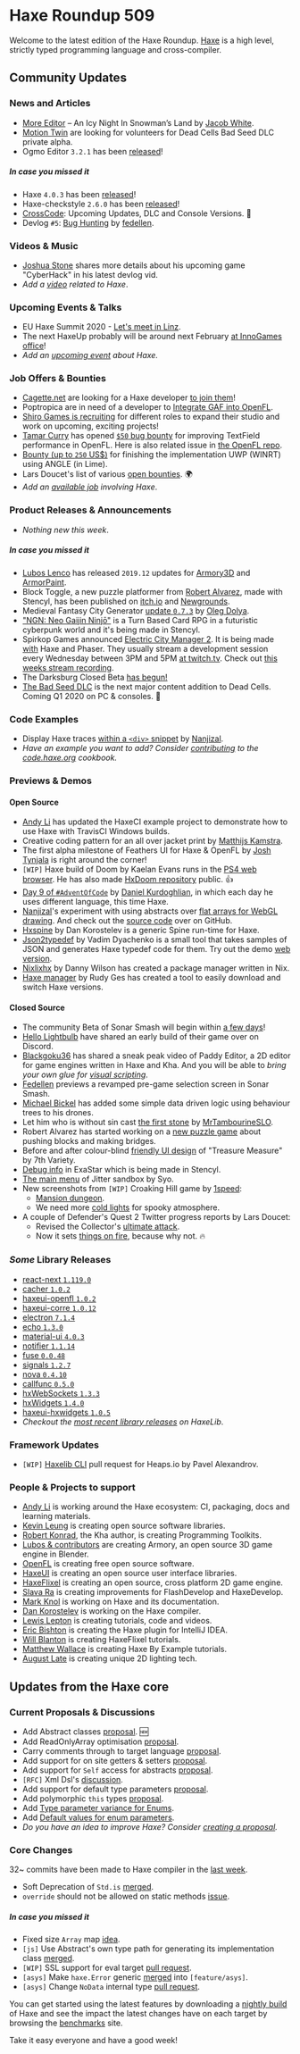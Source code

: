 [_template]: ../templates/roundup.html
[date]: / "2019-12-12 09:49:00"
[modified]: / "2019-12-12 11:08:00"
[published]: / "2019-12-12 12:00:00"
[description]: / "The latest news covering the Haxe community, featuring upcoming talks, the latest HaxeLib releases, game previews and lots more!"
[contributor]: https://twitter.com/teormech "Alexander Hohlov"

# Haxe Roundup 509

Welcome to the latest edition of the Haxe Roundup. [Haxe](http://haxe.org/?ref=haxe.io) is a high level, strictly typed programming language and cross-compiler.

## Community Updates

### News and Articles

- [More Editor](https://www.jacobwgames.com/blog/2019/12/09/more-editor-an-icy-night-in-snowmans-land/) – An Icy Night In Snowman’s Land by [Jacob White](https://twitter.com/IamJacic/status/1204247876513206274).
- [Motion Twin](https://twitter.com/motiontwin/status/1203111470004875264) are looking for volunteers for Dead Cells Bad Seed DLC private alpha.
- Ogmo Editor `3.2.1` has been [released](https://github.com/Ogmo-Editor-3/OgmoEditor3-CE/releases/tag/3.2.1)!

##### _In case you missed it_

- Haxe `4.0.3` has been [released](https://community.haxe.org/t/haxe-4-0-3-is-released/2162/1)!
- Haxe-checkstyle `2.6.0` has been [released](https://community.haxe.org/t/haxe-checkstyle-release/2080/2)!
- [CrossCode](http://www.radicalfishgames.com/?p=6892): Upcoming Updates, DLC and Console Versions. :star2:
- Devlog `#5`: [Bug Hunting](https://www.pixelpajamastudios.com/blog/devlog-5-bug-hunting) by [fedellen](https://twitter.com/fedellen/status/1201592566321491969).

### Videos & Music

- [Joshua Stone](https://twitter.com/IAmJoshuaStone/status/1203815487001497600) shares more details about his upcoming game "CyberHack" in his latest devlog vid. 
- _Add a [video](https://github.com/skial/haxe.io/labels/video) related to Haxe_.

### Upcoming Events & Talks

- EU Haxe Summit 2020 - [Let's meet in Linz](https://community.haxe.org/t/eu-haxe-summit-2020-lets-meet-in-linz/2114).
- The next HaxeUp probably will be around next February [at InnoGames office](https://twitter.com/Fiene_P/status/1189566067162648577)!
- _Add an [upcoming event](https://github.com/skial/haxe.io/labels/events) about Haxe._

### Job Offers & Bounties

- [Cagette.net](https://twitter.com/Cagettenet) are looking for a Haxe developer [to join them](https://www.cagette.net/jobs/)!
- Poptropica are in need of a developer to [Integrate GAF into OpenFL](https://community.openfl.org/t/need-developer-to-integrate-gaf-into-openfl/12043).
- [Shiro Games is recruiting](https://twitter.com/ncannasse/status/1166704326485651457) for different roles to expand their studio and work on upcoming, exciting projects!
- [Tamar Curry](https://twitter.com/tamarcurry/status/1157369507691675648) has opened [`$50` bug bounty](https://github.com/streiffus/OpenFLTextPerformance) for improving TextField performance in OpenFL. Here is also related issue in [the OpenFL repo](https://github.com/openfl/openfl/issues/2229).
- [Bounty (up to `250` US$)](https://community.openfl.org/t/bounty-up-to-250-us-for-finishing-the-implementation-uwp-winrt-using-angle-in-lime/11805) for finishing the implementation UWP (WINRT) using ANGLE (in Lime).
- Lars Doucet's list of various [open bounties](https://github.com/larsiusprime/larsBounties/issues). :earth_africa:
- _Add an [available job](https://github.com/skial/haxe.io/labels/jobs) involving Haxe_.

### Product Releases & Announcements

- _Nothing new this week_.

##### _In case you missed it_

- [Lubos Lenco](https://twitter.com/luboslenco/status/1200053426274607104) has released `2019.12` updates for [Armory3D](https://armory.itch.io/armory3d) and [ArmorPaint](https://armorpaint.org/download.html).
- Block Toggle, a new puzzle platformer from [Robert Alvarez](https://twitter.com/Rob1221dev/status/1201157623871082497), made with Stencyl, has been published on [itch.io](https://rob1221.itch.io/block-toggle) and [Newgrounds](https://www.newgrounds.com/portal/view/743170).
- Medieval Fantasy City Generator [update `0.7.3`](https://watabou.itch.io/medieval-fantasy-city-generator/devlog/112574/073-bug-fixes-geojson-export) by [Oleg Dolya](https://twitter.com/watawatabou/status/1201190728908623872).
- ["NGN: Neo Gaijin Ninjō"](https://twitter.com/NgnNeo) is a Turn Based Card RPG in a futuristic cyberpunk world and it's being made in Stencyl.
- Spirkop Games announced [Electric City Manager 2](https://twitter.com/SpirkopGames/status/1202167760320651264). It is being made [with](https://twitter.com/SpirkopGames/status/1173513450800275456) Haxe and Phaser. They usually stream a development session every Wednesday between 3PM and 5PM [at twitch.tv](https://twitch.tv/sebastienb/). Check out [this weeks stream recording](https://www.twitch.tv/videos/516955568).
- The Darksburg Closed Beta [has begun!](https://steamcommunity.com/games/939100/announcements/detail/1688216957730975073)
- [The Bad Seed DLC](https://store.steampowered.com/app/1204130/Dead_Cells__The_Bad_Seed/) is the next major content addition to Dead Cells. Coming Q1 2020 on PC & consoles. :star2:

### Code Examples

- Display Haxe traces [within a `<div>` snippet](https://try.haxe.org/#14fC6) by [Nanjizal](https://twitter.com/Nanjizal_net/status/1203152006883532800).
- _Have an example you want to add? Consider [contributing](https://github.com/HaxeFoundation/code-cookbook#contributing-articles) to the [code.haxe.org](https://code.haxe.org/) cookbook._

### Previews & Demos

#### Open Source

- [Andy Li](https://twitter.com/andy_li/status/1203504725993279489) has updated the HaxeCI example project to demonstrate how to use Haxe with TravisCI Windows builds.
- Creative coding pattern for an all over jacket print by [Matthijs Kamstra](https://twitter.com/MatthijsKamstra/status/1204414935838539776).
- The first alpha milestone of Feathers UI for Haxe & OpenFL by [Josh Tynjala](https://twitter.com/joshtynjala/status/1203165566686482432) is right around the corner!
- `[WIP]` Haxe build of Doom by Kaelan Evans runs in the [PS4 web browser](https://twitter.com/kbeevans/status/1203568367417692162). He has also made [HxDoom repository](https://github.com/kevansevans/HxDoom) public. :+1:
- [Day 9 of `#AdventOfCode`](https://github.com/derblub/aoc2019/tree/master/09_sensor-boost) by [Daniel Kurdoghlian](https://twitter.com/derblub/status/1204410774229147650), in which each day he uses different language, this time Haxe.
- [Nanjizal](https://twitter.com/Nanjizal_net/status/1205019010334707714)'s experiment with using abstracts over [flat arrays for WebGL drawing](https://nanjizal.github.io/trilateralFlatTesting/binWebGL/). And check out the [source code](https://github.com/nanjizal/trilateralFlatTesting/blob/master/src/Main.hx) over on GitHub.
- [Hxspine](https://github.com/nadako/hxspine) by Dan Korostelev is a generic Spine run-time for Haxe.
- [Json2typedef](https://github.com/YellowAfterlife/json2typedef) by Vadim Dyachenko is a small tool that takes samples of JSON and generates Haxe typedef code for them. Try out the demo [web version](https://yal.cc/r/19/json2typedef/).
- [Nixlixhx](https://github.com/vizanto/nixlixhx) by Danny Wilson has created a package manager written in Nix.
- [Haxe manager](https://github.com/kLabz/haxe-manager) by Rudy Ges has created a tool to easily download and switch Haxe versions.

#### Closed Source

- The community Beta of Sonar Smash will begin within [a few days](https://twitter.com/PixelPajamas/status/1204949979175014400)!
- [Hello Lightbulb](https://twitter.com/hello_lightbulb/status/1204360110052663296) have shared an early build of their game over on Discord.
- [Blackgoku36](https://twitter.com/UrjasviS/status/1204357584737767430) has shared a sneak peak video of Paddy Editor, a 2D editor for game engines written in Haxe and Kha. And you will be able to _bring your own glue for [visual scripting](https://cdn.discordapp.com/attachments/162664383082790912/654412192015450113/Screen_Shot_2019-12-12_at_1.28.57_AM.png)_.
- [Fedellen](https://twitter.com/fedellen/status/1203385141386711045) previews a revamped pre-game selection screen in Sonar Smash.
- [Michael Bickel](https://twitter.com/dazKind/status/1202960632066314241) has added some simple data driven logic using behaviour trees to his drones.
- Let him who is without sin cast [the first stone](https://mrtambourineslo.wordpress.com/2019/12/08/let-him-who-is-without-sin-cast-the-first-stone/) by [MrTambourineSLO](https://twitter.com/SloTambourine).
- Robert Alvarez has started working on a [new puzzle game](https://twitter.com/Rob1221dev/status/1203754793652625409) about pushing blocks and making bridges.
- Before and after colour-blind [friendly UI design](https://twitter.com/7thVariety/status/1204450647569043456) of "Treasure Measure" by 7th Variety.
- [Debug info](https://twitter.com/kokoscript/status/1204987517251932160) in ExaStar which is being made in Stencyl.
- [The main menu](https://twitter.com/SyoPic/status/1204656767650672640) of Jitter sandbox by Syo.
- New screenshots from `[WIP]` Croaking Hill game by [1speed](https://twitter.com/1speed2gamedev):
    * [Mansion dungeon](https://media.discordapp.net/attachments/162664383082790912/652131218883608578/LPuPWu6bo4U.png).
    * We need more [cold lights](https://media.discordapp.net/attachments/162664383082790912/652135355474116609/h9DPIkrWCZg.png) for spooky atmosphere.
- A couple of Defender's Quest 2 Twitter progress reports by Lars Doucet:
    * Revised the Collector's [ultimate attack](https://twitter.com/larsiusprime/status/1204545795854344192).
    * Now it sets [things on fire](https://twitter.com/larsiusprime/status/1204825253530292227), because why not. :fire:

### _Some_ Library Releases

- [react-next `1.119.0`](https://lib.haxe.org/p/react-next)
- [cacher `1.0.2`](https://lib.haxe.org/p/cacher)
- [haxeui-openfl `1.0.2`](https://lib.haxe.org/p/haxeui-openfl)
- [haxeui-corre `1.0.12`](https://lib.haxe.org/p/haxeui-core)
- [electron `7.1.4`](https://lib.haxe.org/p/electron)
- [echo `1.3.0`](https://lib.haxe.org/p/echo)
- [material-ui `4.0.3`](https://lib.haxe.org/p/material-ui)
- [notifier `1.1.14`](https://lib.haxe.org/p/notifier)
- [fuse `0.0.48`](https://lib.haxe.org/p/fuse)
- [signals `1.2.7`](https://lib.haxe.org/p/signals)
- [nova `0.4.10`](https://lib.haxe.org/p/nova)
- [callfunc `0.5.0`](https://lib.haxe.org/p/callfunc)
- [hxWebSockets `1.3.3`](https://lib.haxe.org/p/hxWebSockets)
- [hxWidgets `1.4.0`](https://lib.haxe.org/p/hxWidgets)
- [haxeui-hxwidgets `1.0.5`](https://lib.haxe.org/p/haxeui-hxwidgets)
- _Checkout the [most recent library releases](https://lib.haxe.org/recent/) on HaxeLib_.

### Framework Updates

- `[WIP]` [Haxelib CLI](https://github.com/HeapsIO/heaps/pull/735) pull request for Heaps.io by Pavel Alexandrov.

### People & Projects to support

- [Andy Li](https://github.com/users/andyli/sponsorship) is working around the Haxe ecosystem: CI, packaging, docs and learning materials.
- [Kevin Leung](https://www.patreon.com/kevinresol) is creating open source software libraries.
- [Robert Konrad](https://www.patreon.com/RobDangerous), the Kha author, is creating Programming Toolkits.
- [Lubos & contributors](https://armory3d.org/fund) are creating Armory, an open source 3D game engine in Blender.
- [OpenFL](https://www.patreon.com/openfl) is creating free open source software.
- [HaxeUI](https://www.patreon.com/haxeui) is creating an open source user interface libraries.
- [HaxeFlixel](https://www.patreon.com/haxeflixel) is creating an open source, cross platform 2D game engine.
- [Slava Ra](https://www.patreon.com/slavara) is creating improvements for FlashDevelop and HaxeDevelop.
- [Mark Knol](https://www.patreon.com/markknol) is working on Haxe and its documentation.
- [Dan Korostelev](https://www.patreon.com/nadako) is working on the Haxe compiler.
- [Lewis Lepton](https://www.patreon.com/lewislepton) is creating tutorials, code and videos.
- [Eric Bishton](https://www.patreon.com/EricBishton) is creating the Haxe plugin for IntelliJ IDEA.
- [Will Blanton](https://www.patreon.com/x01010111) is creating HaxeFlixel tutorials.
- [Matthew Wallace](https://www.patreon.com/haxeexamples) is creating Haxe By Example tutorials.
- [August Late](https://www.patreon.com/augustlate) is creating unique 2D lighting tech.

## Updates from the Haxe core

### Current Proposals & Discussions

- Add Abstract classes [proposal](https://github.com/HaxeFoundation/haxe-evolution/pull/69). :new:
- Add ReadOnlyArray optimisation [proposal](https://github.com/HaxeFoundation/haxe-evolution/pull/68).
- Carry comments through to target language [proposal](https://github.com/HaxeFoundation/haxe-evolution/pull/65).
- Add support for on site getters & setters [proposal](https://github.com/HaxeFoundation/haxe-evolution/pull/63).
- Add support for `Self` access for abstracts [proposal](https://github.com/HaxeFoundation/haxe-evolution/pull/62).
- `[RFC]` Xml Dsl's [discussion](https://github.com/HaxeFoundation/haxe-evolution/issues/60).
- Add support for default type parameters [proposal](https://github.com/HaxeFoundation/haxe-evolution/pull/50).
- Add polymorphic `this` types [proposal](https://github.com/HaxeFoundation/haxe-evolution/pull/36).
- Add [Type parameter variance for Enums](https://github.com/HaxeFoundation/haxe-evolution/pull/28).
- Add [Default values for enum parameters](https://github.com/HaxeFoundation/haxe-evolution/issues/27).
- _Do you have an idea to improve Haxe? Consider [creating a proposal]._

### Core Changes

32~ commits have been made to Haxe compiler in the [last week].

- Soft Deprecation of `Std.is` [merged](https://github.com/HaxeFoundation/haxe/pull/9016).
- `override` should not be allowed on static methods [issue](https://github.com/HaxeFoundation/haxe/issues/9014).

##### _In case you missed it_

- Fixed size `Array` map [idea](https://github.com/HaxeFoundation/haxe/issues/9004).
- `[js]` Use Abstract's own type path for generating its implementation class [merged](https://github.com/HaxeFoundation/haxe/pull/9006).
- `[WIP]` SSL support for eval target [pull request](https://github.com/HaxeFoundation/haxe/pull/9009).
- `[asys]` Make `haxe.Error` generic [merged](https://github.com/HaxeFoundation/haxe/pull/9005) into `[feature/asys]`.
- `[asys]` Change `NoData` internal type [pull request](https://github.com/HaxeFoundation/haxe/pull/9008).

You can get started using the latest features by downloading a [nightly build] of Haxe and see the impact the latest changes have on each target by browsing the [benchmarks] site.

Take it easy everyone and have a good week!

[benchmarks]: https://benchs.haxe.org/
[nightly build]: http://build.haxe.org
[creating a proposal]: https://github.com/HaxeFoundation/haxe-evolution
[last week]: https://github.com/issues?utf8=%E2%9C%93&q=closed%3A2019-12-05..2019-12-12+org%3Ahaxefoundation+is%3Aclosed+

